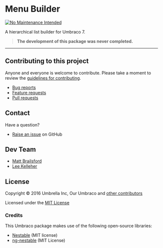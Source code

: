 # Menu Builder

[![No Maintenance Intended](http://unmaintained.tech/badge.svg)](http://unmaintained.tech/)

A hierarchical list builder for Umbraco 7.

> **The development of this package was never completed.**

---

## Contributing to this project

Anyone and everyone is welcome to contribute. Please take a moment to review the [guidelines for contributing](CONTRIBUTING.md).

* [Bug reports](CONTRIBUTING.md#bugs)
* [Feature requests](CONTRIBUTING.md#features)
* [Pull requests](CONTRIBUTING.md#pull-requests)


## Contact

Have a question?

* [Raise an issue](https://github.com/leekelleher/umbraco-menubuilder/issues) on GitHub


## Dev Team

* [Matt Brailsford](https://github.com/mattbrailsford)
* [Lee Kelleher](https://github.com/leekelleher)


## License

Copyright &copy; 2016 Umbrella Inc, Our Umbraco and [other contributors](https://github.com/leekelleher/umbraco-menubuilder/graphs/contributors)

Licensed under the [MIT License](LICENSE.md)

### Credits

This Umbraco package makes use of the following open-source libraries:

* [Nestable](https://github.com/dbushell/Nestable) (MIT license)
* [ng-nestable](https://github.com/kamilkp/ng-nestable) (MIT License)
